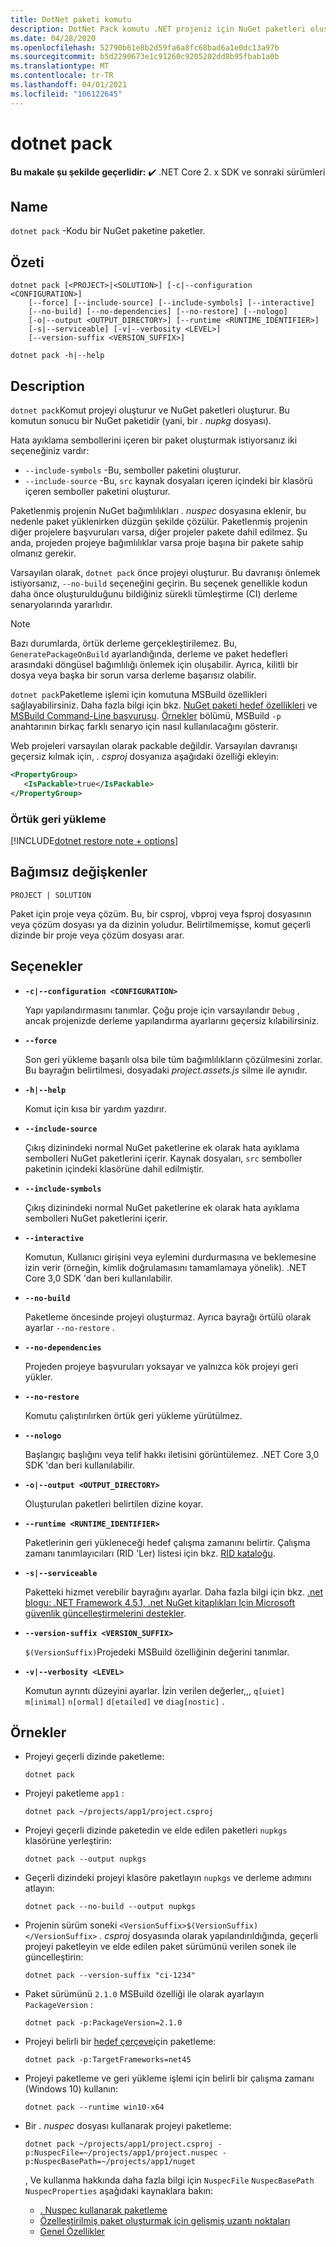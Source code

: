 ```yaml
---
title: DotNet paketi komutu
description: DotNet Pack komutu .NET projeniz için NuGet paketleri oluşturur.
ms.date: 04/28/2020
ms.openlocfilehash: 52790b61e8b2d59fa6a8fc68bad6a1e0dc13a97b
ms.sourcegitcommit: b5d2290673e1c91260c9205202dd8b95fbab1a0b
ms.translationtype: MT
ms.contentlocale: tr-TR
ms.lasthandoff: 04/01/2021
ms.locfileid: "106122645"
---
```

# <a name="dotnet-pack"></a>dotnet pack

**Bu makale şu şekilde geçerlidir:** ✔️ .NET Core 2. x SDK ve sonraki sürümleri

## <a name="name"></a>Name

`dotnet pack` -Kodu bir NuGet paketine paketler.

## <a name="synopsis"></a>Özeti

```dotnetcli
dotnet pack [<PROJECT>|<SOLUTION>] [-c|--configuration <CONFIGURATION>]
    [--force] [--include-source] [--include-symbols] [--interactive]
    [--no-build] [--no-dependencies] [--no-restore] [--nologo]
    [-o|--output <OUTPUT_DIRECTORY>] [--runtime <RUNTIME_IDENTIFIER>]
    [-s|--serviceable] [-v|--verbosity <LEVEL>]
    [--version-suffix <VERSION_SUFFIX>]

dotnet pack -h|--help
```

## <a name="description"></a>Description

`dotnet pack`Komut projeyi oluşturur ve NuGet paketleri oluşturur. Bu komutun sonucu bir NuGet paketidir (yani, bir *. nupkg* dosyası).

Hata ayıklama sembollerini içeren bir paket oluşturmak istiyorsanız iki seçeneğiniz vardır:

- `--include-symbols` -Bu, semboller paketini oluşturur.
- `--include-source` -Bu, `src` kaynak dosyaları içeren içindeki bir klasörü içeren semboller paketini oluşturur.

Paketlenmiş projenin NuGet bağımlılıkları *. nuspec* dosyasına eklenir, bu nedenle paket yüklenirken düzgün şekilde çözülür. Paketlenmiş projenin diğer projelere başvuruları varsa, diğer projeler pakete dahil edilmez. Şu anda, projeden projeye bağımlılıklar varsa proje başına bir pakete sahip olmanız gerekir.

Varsayılan olarak, `dotnet pack` önce projeyi oluşturur. Bu davranışı önlemek istiyorsanız, `--no-build` seçeneğini geçirin. Bu seçenek genellikle kodun daha önce oluşturulduğunu bildiğiniz sürekli tümleştirme (CI) derleme senaryolarında yararlıdır.

> [!NOTE]
> Bazı durumlarda, örtük derleme gerçekleştirilemez. Bu, `GeneratePackageOnBuild` ayarlandığında, derleme ve paket hedefleri arasındaki döngüsel bağımlılığı önlemek için oluşabilir. Ayrıca, kilitli bir dosya veya başka bir sorun varsa derleme başarısız olabilir.

`dotnet pack`Paketleme işlemi için komutuna MSBuild özellikleri sağlayabilirsiniz. Daha fazla bilgi için bkz. [NuGet paketi hedef özellikleri](/nuget/reference/msbuild-targets#pack-target) ve [MSBuild Command-Line başvurusu](/visualstudio/msbuild/msbuild-command-line-reference). [Örnekler](#examples) bölümü, MSBuild `-p` anahtarının birkaç farklı senaryo için nasıl kullanılacağını gösterir.

Web projeleri varsayılan olarak packable değildir. Varsayılan davranışı geçersiz kılmak için, *. csproj* dosyanıza aşağıdaki özelliği ekleyin:

```xml
<PropertyGroup>
   <IsPackable>true</IsPackable>
</PropertyGroup>
```

### <a name="implicit-restore"></a>Örtük geri yükleme

[!INCLUDE[dotnet restore note + options](~/includes/dotnet-restore-note-options.md)]

## <a name="arguments"></a>Bağımsız değişkenler

`PROJECT | SOLUTION`

  Paket için proje veya çözüm. Bu, bir csproj, vbproj veya fsproj dosyasının veya çözüm dosyası ya da dizinin yoludur. Belirtilmemişse, komut geçerli dizinde bir proje veya çözüm dosyası arar.

## <a name="options"></a>Seçenekler

- **`-c|--configuration <CONFIGURATION>`**

  Yapı yapılandırmasını tanımlar. Çoğu proje için varsayılandır `Debug` , ancak projenizde derleme yapılandırma ayarlarını geçersiz kılabilirsiniz.

- **`--force`**

  Son geri yükleme başarılı olsa bile tüm bağımlılıkların çözülmesini zorlar. Bu bayrağın belirtilmesi, dosyadaki *project.assets.js* silme ile aynıdır.

- **`-h|--help`**

  Komut için kısa bir yardım yazdırır.

- **`--include-source`**

  Çıkış dizinindeki normal NuGet paketlerine ek olarak hata ayıklama sembolleri NuGet paketlerini içerir. Kaynak dosyaları, `src` semboller paketinin içindeki klasörüne dahil edilmiştir.

- **`--include-symbols`**

  Çıkış dizinindeki normal NuGet paketlerine ek olarak hata ayıklama sembolleri NuGet paketlerini içerir.

- **`--interactive`**

  Komutun, Kullanıcı girişini veya eylemini durdurmasına ve beklemesine izin verir (örneğin, kimlik doğrulamasını tamamlamaya yönelik). .NET Core 3,0 SDK 'dan beri kullanılabilir.

- **`--no-build`**

  Paketleme öncesinde projeyi oluşturmaz. Ayrıca bayrağı örtülü olarak ayarlar `--no-restore` .

- **`--no-dependencies`**

  Projeden projeye başvuruları yoksayar ve yalnızca kök projeyi geri yükler.

- **`--no-restore`**

  Komutu çalıştırılırken örtük geri yükleme yürütülmez.

- **`--nologo`**

  Başlangıç başlığını veya telif hakkı iletisini görüntülemez. .NET Core 3,0 SDK 'dan beri kullanılabilir.

- **`-o|--output <OUTPUT_DIRECTORY>`**

  Oluşturulan paketleri belirtilen dizine koyar.

- **`--runtime <RUNTIME_IDENTIFIER>`**

  Paketlerinin geri yükleneceği hedef çalışma zamanını belirtir. Çalışma zamanı tanımlayıcıları (RID 'Ler) listesi için bkz. [RID kataloğu](../rid-catalog.md).

- **`-s|--serviceable`**

  Paketteki hizmet verebilir bayrağını ayarlar. Daha fazla bilgi için bkz. [.net blogu: .NET Framework 4.5.1, .net NuGet kitaplıkları Için Microsoft güvenlik güncelleştirmelerini destekler](https://aka.ms/nupkgservicing).

- **`--version-suffix <VERSION_SUFFIX>`**

  `$(VersionSuffix)`Projedeki MSBuild özelliğinin değerini tanımlar.

- **`-v|--verbosity <LEVEL>`**

  Komutun ayrıntı düzeyini ayarlar. İzin verilen değerler,,, `q[uiet]` `m[inimal]` `n[ormal]` `d[etailed]` ve `diag[nostic]` .

## <a name="examples"></a>Örnekler

- Projeyi geçerli dizinde paketleme:

  ```dotnetcli
  dotnet pack
  ```

- Projeyi paketleme `app1` :

  ```dotnetcli
  dotnet pack ~/projects/app1/project.csproj
  ```

- Projeyi geçerli dizinde paketedin ve elde edilen paketleri `nupkgs` klasörüne yerleştirin:

  ```dotnetcli
  dotnet pack --output nupkgs
  ```

- Geçerli dizindeki projeyi klasöre paketlayın `nupkgs` ve derleme adımını atlayın:

  ```dotnetcli
  dotnet pack --no-build --output nupkgs
  ```

- Projenin sürüm soneki `<VersionSuffix>$(VersionSuffix)</VersionSuffix>` *. csproj* dosyasında olarak yapılandırıldığında, geçerli projeyi paketleyin ve elde edilen paket sürümünü verilen sonek ile güncelleştirin:

  ```dotnetcli
  dotnet pack --version-suffix "ci-1234"
  ```

- Paket sürümünü `2.1.0` MSBuild özelliği ile olarak ayarlayın `PackageVersion` :

  ```dotnetcli
  dotnet pack -p:PackageVersion=2.1.0
  ```

- Projeyi belirli bir [hedef çerçeve](../../standard/frameworks.md)için paketleme:

  ```dotnetcli
  dotnet pack -p:TargetFrameworks=net45
  ```

- Projeyi paketleme ve geri yükleme işlemi için belirli bir çalışma zamanı (Windows 10) kullanın:

  ```dotnetcli
  dotnet pack --runtime win10-x64
  ```

- Bir *. nuspec* dosyası kullanarak projeyi paketleme:

  ```dotnetcli
  dotnet pack ~/projects/app1/project.csproj -p:NuspecFile=~/projects/app1/project.nuspec -p:NuspecBasePath=~/projects/app1/nuget
  ```

  , Ve kullanma hakkında daha fazla bilgi için `NuspecFile` `NuspecBasePath` `NuspecProperties` aşağıdaki kaynaklara bakın:

  - [. Nuspec kullanarak paketleme](/nuget/reference/msbuild-targets#packing-using-a-nuspec)
  - [Özelleştirilmiş paket oluşturmak için gelişmiş uzantı noktaları](/nuget/reference/msbuild-targets#advanced-extension-points-to-create-customized-package)
  - [Genel Özellikler](/visualstudio/msbuild/msbuild-properties#global-properties)
